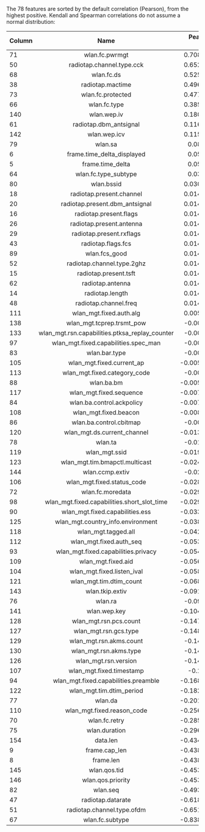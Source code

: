 The 78 features are sorted by the default correlation (Pearson), from the highest positive. Kendall and Spearman correlations do not assume a normal distribution:

| Column        | Name           | Pearson Corr  | Kendall Corr  | Spearman Corr  |
| ------------- |:-------------:| -----:| -----:| -----:|
|	71	|	wlan.fc.pwrmgt	|	0.708561	|	0.708561	|	0.708561	|
|	50	|	radiotap.channel.type.cck	|	0.652165	|	0.652165	|	0.652165	|
|	68	|	wlan.fc.ds	|	0.525254	|	0.52784	|	0.539139	|
|	38	|	radiotap.mactime	|	0.496848	|	0.44858	|	0.549358	|
|	73	|	wlan.fc.protected	|	0.477183	|	0.477183	|	0.477183	|
|	66	|	wlan.fc.type	|	0.385492	|	0.420697	|	0.43509	|
|	140	|	wlan.wep.iv	|	0.180674	|	0.24599	|	0.285182	|
|	61	|	radiotap.dbm_antsignal	|	0.116366	|	-0.106813	|	-0.12261	|
|	142	|	wlan.wep.icv	|	0.115751	|	0.230346	|	0.267047	|
|	79	|	wlan.sa	|	0.08186	|	0.725743	|	0.800862	|
|	6	|	frame.time_delta_displayed	|	0.05841	|	0.517106	|	0.632906	|
|	5	|	frame.time_delta	|	0.05841	|	0.517106	|	0.632906	|
|	64	|	wlan.fc.type_subtype	|	0.03093	|	-0.019666	|	-0.021453	|
|	80	|	wlan.bssid	|	0.030155	|	0.452988	|	0.463607	|
|	18	|	radiotap.present.channel	|	0.014712	|	0.014712	|	0.014712	|
|	20	|	radiotap.present.dbm_antsignal	|	0.014712	|	0.014712	|	0.014712	|
|	16	|	radiotap.present.flags	|	0.014712	|	0.014712	|	0.014712	|
|	26	|	radiotap.present.antenna	|	0.014712	|	0.014712	|	0.014712	|
|	29	|	radiotap.present.rxflags	|	0.014712	|	0.014712	|	0.014712	|
|	43	|	radiotap.flags.fcs	|	0.014712	|	0.014712	|	0.014712	|
|	89	|	wlan.fcs_good	|	0.014712	|	0.014712	|	0.014712	|
|	52	|	radiotap.channel.type.2ghz	|	0.014712	|	0.014712	|	0.014712	|
|	15	|	radiotap.present.tsft	|	0.014712	|	0.014712	|	0.014712	|
|	62	|	radiotap.antenna	|	0.014712	|	0.014712	|	0.014712	|
|	14	|	radiotap.length	|	0.014712	|	0.014712	|	0.014712	|
|	48	|	radiotap.channel.freq	|	0.014634	|	0.003032	|	0.003033	|
|	111	|	wlan_mgt.fixed.auth.alg	|	0.005809	|	0.005809	|	0.005809	|
|	138	|	wlan_mgt.tcprep.trsmt_pow	|	-0.00321	|	-0.00321	|	-0.00321	|
|	133	|	wlan_mgt.rsn.capabilities.ptksa_replay_counter	|	-0.00321	|	-0.00321	|	-0.00321	|
|	97	|	wlan_mgt.fixed.capabilities.spec_man	|	-0.00321	|	-0.00321	|	-0.00321	|
|	83	|	wlan.bar.type	|	-0.00454	|	-0.00454	|	-0.00454	|
|	105	|	wlan_mgt.fixed.current_ap	|	-0.005242	|	-0.00556	|	-0.00556	|
|	113	|	wlan_mgt.fixed.category_code	|	-0.00556	|	-0.00556	|	-0.00556	|
|	88	|	wlan.ba.bm	|	-0.005912	|	-0.007863	|	-0.007863	|
|	117	|	wlan_mgt.fixed.sequence	|	-0.007129	|	-0.00908	|	-0.00908	|
|	84	|	wlan.ba.control.ackpolicy	|	-0.007863	|	-0.007863	|	-0.007863	|
|	108	|	wlan_mgt.fixed.beacon	|	-0.008767	|	-0.008767	|	-0.008767	|
|	86	|	wlan.ba.control.cbitmap	|	-0.00908	|	-0.00908	|	-0.00908	|
|	120	|	wlan_mgt.ds.current_channel	|	-0.013133	|	-0.013142	|	-0.013154	|
|	78	|	wlan.ta	|	-0.01935	|	0.269324	|	0.280235	|
|	119	|	wlan_mgt.ssid	|	-0.019404	|	-0.011709	|	-0.011853	|
|	123	|	wlan_mgt.tim.bmapctl.multicast	|	-0.024873	|	-0.024873	|	-0.024873	|
|	144	|	wlan.ccmp.extiv	|	-0.02603	|	-0.028718	|	-0.028724	|
|	106	|	wlan_mgt.fixed.status_code	|	-0.028733	|	-0.028733	|	-0.028733	|
|	72	|	wlan.fc.moredata	|	-0.029548	|	-0.029548	|	-0.029548	|
|	98	|	wlan_mgt.fixed.capabilities.short_slot_time	|	-0.029967	|	-0.029967	|	-0.029967	|
|	90	|	wlan_mgt.fixed.capabilities.ess	|	-0.033849	|	-0.033849	|	-0.033849	|
|	125	|	wlan_mgt.country_info.environment	|	-0.038843	|	-0.039212	|	-0.039214	|
|	118	|	wlan_mgt.tagged.all	|	-0.042259	|	-0.042259	|	-0.042259	|
|	112	|	wlan_mgt.fixed.auth_seq	|	-0.053665	|	-0.06228	|	-0.062321	|
|	93	|	wlan_mgt.fixed.capabilities.privacy	|	-0.054233	|	-0.054233	|	-0.054233	|
|	109	|	wlan_mgt.fixed.aid	|	-0.056225	|	-0.0579	|	-0.057901	|
|	104	|	wlan_mgt.fixed.listen_ival	|	-0.058778	|	-0.059727	|	-0.059731	|
|	121	|	wlan_mgt.tim.dtim_count	|	-0.068407	|	-0.068407	|	-0.068407	|
|	143	|	wlan.tkip.extiv	|	-0.091603	|	-0.105542	|	-0.105835	|
|	76	|	wlan.ra	|	-0.09987	|	-0.747373	|	-0.809785	|
|	141	|	wlan.wep.key	|	-0.104006	|	-0.105829	|	-0.105837	|
|	128	|	wlan_mgt.rsn.pcs.count	|	-0.147055	|	-0.148253	|	-0.148358	|
|	127	|	wlan_mgt.rsn.gcs.type	|	-0.148324	|	-0.148359	|	-0.14836	|
|	129	|	wlan_mgt.rsn.akms.count	|	-0.14836	|	-0.14836	|	-0.14836	|
|	130	|	wlan_mgt.rsn.akms.type	|	-0.14836	|	-0.14836	|	-0.14836	|
|	126	|	wlan_mgt.rsn.version	|	-0.14836	|	-0.14836	|	-0.14836	|
|	107	|	wlan_mgt.fixed.timestamp	|	-0.1506	|	-0.204285	|	-0.206388	|
|	94	|	wlan_mgt.fixed.capabilities.preamble	|	-0.168196	|	-0.168196	|	-0.168196	|
|	122	|	wlan_mgt.tim.dtim_period	|	-0.182614	|	-0.193121	|	-0.193806	|
|	77	|	wlan.da	|	-0.201783	|	-0.289967	|	-0.315015	|
|	110	|	wlan_mgt.fixed.reason_code	|	-0.256507	|	-0.256019	|	-0.256714	|
|	70	|	wlan.fc.retry	|	-0.285381	|	-0.285381	|	-0.285381	|
|	75	|	wlan.duration	|	-0.296245	|	-0.620754	|	-0.644724	|
|	154	|	data.len	|	-0.434536	|	0.006752	|	0.007297	|
|	9	|	frame.cap_len	|	-0.438183	|	-0.119957	|	-0.133869	|
|	8	|	frame.len	|	-0.438183	|	-0.119957	|	-0.133869	|
|	145	|	wlan.qos.tid	|	-0.453058	|	-0.453468	|	-0.45347	|
|	146	|	wlan.qos.priority	|	-0.453058	|	-0.453468	|	-0.45347	|
|	82	|	wlan.seq	|	-0.493602	|	-0.234276	|	-0.279561	|
|	47	|	radiotap.datarate	|	-0.618997	|	-0.6505	|	-0.679098	|
|	51	|	radiotap.channel.type.ofdm	|	-0.651828	|	-0.651828	|	-0.651828	|
|	67	|	wlan.fc.subtype	|	-0.838937	|	-0.783199	|	-0.839979	|
